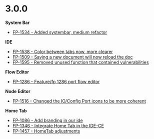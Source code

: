 # 3.0.0

**System Bar**

- [FP-1534 - Added systembar, medium refactor](https://movai.atlassian.net/browse/FP-1534)

**IDE**

- [FP-1538 - Color between tabs now, more clearer](https://movai.atlassian.net/browse/FP-1538)
- [FP-1509 - Saving a new document will now reload the doc](https://movai.atlassian.net/browse/FP-1509)
- [FP-1595 - Removed unused function that contained vulnerabilities](https://movai.atlassian.net/browse/FP-1595)

**Flow Editor**

- [FP-1286 - Feature/fp 1286 port flow editor](https://movai.atlassian.net/browse/FP-1286)

**Node Editor**

- [FP-1516 - Changed the IO/Config Port icons to be more coherent](https://movai.atlassian.net/browse/FP-1516)

**Home Tab**

- [FP-1086 - Add branding in our ide](https://movai.atlassian.net/browse/FP-1086)
- [FP-1346 - Integrate Home Tab in the IDE-CE](https://movai.atlassian.net/browse/FP-1346)
- [FP-1457 - HomeTab adjustments](https://movai.atlassian.net/browse/FP-1457)
